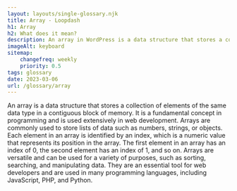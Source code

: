 ```yaml
--- 
layout: layouts/single-glossary.njk
title: Array - Loopdash
h1: Array
h2: What does it mean?
description: An array in WordPress is a data structure that stores a collection of values or variables in a single variable, allowing for efficient and organized data manipulation and retrieval.
imageAlt: keyboard
sitemap:
	changefreq: weekly
	priority: 0.5
tags: glossary
date: 2023-03-06
url: /glossary/array
---
```


An array is a data structure that stores a collection of elements of the same data type in a contiguous block of memory. It is a fundamental concept in programming and is used extensively in web development. Arrays are commonly used to store lists of data such as numbers, strings, or objects. Each element in an array is identified by an index, which is a numeric value that represents its position in the array. The first element in an array has an index of 0, the second element has an index of 1, and so on. Arrays are versatile and can be used for a variety of purposes, such as sorting, searching, and manipulating data. They are an essential tool for web developers and are used in many programming languages, including JavaScript, PHP, and Python.
